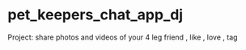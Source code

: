 # pet_keepers_chat_app_dj
Project: share photos and videos of your 4 leg friend , like , love , tag
